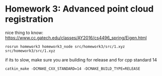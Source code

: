 # Homework 3: Advanced point cloud registration

nice thing to know: https://www.cc.gatech.edu/classes/AY2016/cs4496_spring/Eigen.html

    rosrun homework3 homework3_node src/homework3/src/1.xyz src/homework3/src/1.xyz

if its to slow, make sure you are building for release and for cpp standard 14

    catkin_make -DCMAKE_CXX_STANDARD=14 -DCMAKE_BUILD_TYPE=RELEASE